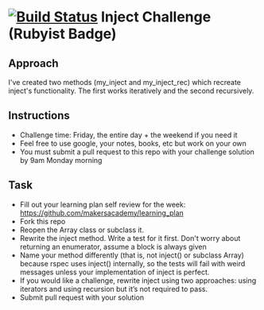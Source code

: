 [![Build Status](https://travis-ci.org/joejknowles/inject-challenge.svg)](https://travis-ci.org/joejknowles/inject-challenge)
Inject Challenge (Rubyist Badge)
================

Approach
--------
I've created two methods (my_inject and my_inject_rec) which recreate inject's functionality. The first works iteratively and the second recursively.

Instructions
-------

* Challenge time: Friday, the entire day + the weekend if you need it
* Feel free to use google, your notes, books, etc but work on your own
* You must submit a pull request to this repo with your challenge solution by 9am Monday morning

Task
-----

* Fill out your learning plan self review for the week: https://github.com/makersacademy/learning_plan
* Fork this repo
* Reopen the Array class or subclass it.
* Rewrite the inject method. Write a test for it first. Don't worry about returning an enumerator, assume a block is always given
* Name your method differently (that is, not inject() or subclass Array) because rspec uses inject() internally, so the tests will fail with weird messages unless your implementation of inject is perfect.
* If you would like a challenge, rewrite inject using two approaches: using iterators and using recursion but it’s not required to pass.
* Submit pull request with your solution
